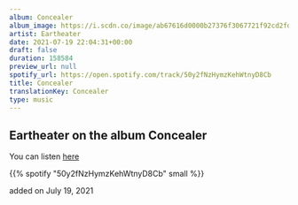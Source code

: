 ```yaml
---
album: Concealer
album_image: https://i.scdn.co/image/ab67616d0000b27376f3067721f92cd2fd51bb4d
artist: Eartheater
date: 2021-07-19 22:04:31+00:00
draft: false
duration: 158584
preview_url: null
spotify_url: https://open.spotify.com/track/50y2fNzHymzKehWtnyD8Cb
title: Concealer
translationKey: Concealer
type: music
---
```


## Eartheater on the album Concealer

You can listen [here](https://open.spotify.com/track/50y2fNzHymzKehWtnyD8Cb)

{{% spotify "50y2fNzHymzKehWtnyD8Cb" small %}}

added on July 19, 2021